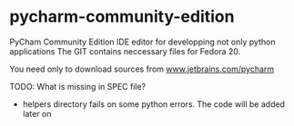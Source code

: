 pycharm-community-edition
=========================

PyCham Community Edition IDE editor for developping not only python applications
The GIT contains neccessary files for Fedora 20.

You need only to download sources from www.jetbrains.com/pycharm

TODO:
What is missing in SPEC file?
- helpers directory fails on some python errors. The code will be added later on
